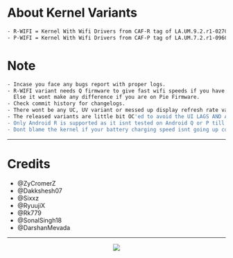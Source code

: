 About Kernel Variants
=====================

```bash
- R-WIFI = Kernel With Wifi Drivers from CAF-R tag of LA.UM.9.2.r1-02700-SDMxx0.0.
- P-WIFI = Kernel With Wifi Drivers from CAF-P tag of LA.UM.7.2.r1-09600-sdm660.0.
```

Note
====

```bash
- Incase you face any bugs report with proper logs.
- R-WIFI variant needs Q firmware to give fast wifi speeds if you have a connection of more than 40mbps.
  Else it wont make any difference if you are on Pie Firmware.
- Check commit history for changelogs.
- There wont be any UC, UV variant or messed up display refresh rate variant.
- The released variants are little bit OC'ed to avoid the UI LAGS AND APP OPENING STUTTERS.
- Only Android R is supported as it isnt tested on Android Q or P till now.
- Dont blame the kernel if your battery charging speed isnt going up coz its you who cause it to heat already by doing heavy stuffs.
```

-----------------------------------------------------------------------------

Credits
=======

- @ZyCromerZ
- @Dakkshesh07
- @Sixxz
- @RyuujiX
- @Rk779
- @SonalSingh18
- @DarshanMevada

-----------------------------------------------------------------------------
<p align="center">
<img src="https://github.com/ElectroPerf/ElectroPerf-Kernel-Releases/blob/release/IMG_20210323_213350_720.png?raw=true" >
